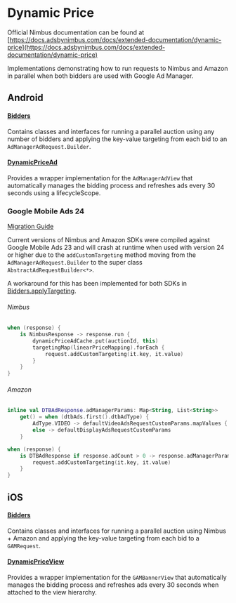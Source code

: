 # Dynamic Price

Official Nimbus documentation can be found at [https://docs.adsbynimbus.com/docs/extended-documentation/dynamic-price](https://docs.adsbynimbus.com/docs/extended-documentation/dynamic-price)

Implementations demonstrating how to run requests to Nimbus and Amazon in parallel when both
bidders are used with Google Ad Manager.

## Android

#### [Bidders](android/src/androidMain/kotlin/Bidders.kt)

Contains classes and interfaces for running a parallel auction using any number of bidders and
applying the key-value targeting from each bid to an `AdManagerAdRequest.Builder`.

#### [DynamicPriceAd](android/src/androidMain/kotlin/DynamicPriceAd.kt)

Provides a wrapper implementation for the `AdManagerAdView` that automatically manages the bidding
process and refreshes ads every 30 seconds using a lifecycleScope.

### Google Mobile Ads 24

[Migration Guide](https://developers.google.com/ad-manager/mobile-ads-sdk/android/migration#migrate-to-v24)

Current versions of Nimbus and Amazon SDKs were compiled against Google Mobile Ads 23 and will crash
at runtime when used with version 24 or higher due to the `addCustomTargeting` method moving from
the `AdManagerAdRequest.Builder` to the super class `AbstractAdRequestBuilder<*>`.

A workaround for this has been implemented for both SDKs in [Bidders.applyTargeting](android/src/androidMain/kotlin/Bidders.kt#L63).

###### Nimbus
```kotlin
when (response) {
    is NimbusResponse -> response.run {
        dynamicPriceAdCache.put(auctionId, this)
        targetingMap(linearPriceMapping).forEach {
            request.addCustomTargeting(it.key, it.value)
        }
    }
}
```

###### Amazon
```kotlin
inline val DTBAdResponse.adManagerParams: Map<String, List<String>>
    get() = when (dtbAds.first().dtbAdType) {
        AdType.VIDEO -> defaultVideoAdsRequestCustomParams.mapValues { listOf(it.value) }
        else -> defaultDisplayAdsRequestCustomParams
    }

when (response) {
    is DTBAdResponse if response.adCount > 0 -> response.adManagerParams.forEach {
        request.addCustomTargeting(it.key, it.value)
    }
}
```

## iOS

#### [Bidders](ios/Sources/Bidders.swift)

Contains classes and interfaces for running a parallel auction using Nimbus + Amazon and
applying the key-value targeting from each bid to a `GAMRequest`.

#### [DynamicPriceView](ios/Sources/DynamicPriceView.swift)

Provides a wrapper implementation for the `GAMBannerView` that automatically manages the bidding
process and refreshes ads every 30 seconds when attached to the view hierarchy.
